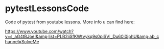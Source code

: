 # pytestLessonsCode
Code of pytest from youtube lessons. 
More info u can find here: 

https://www.youtube.com/watch?v=s_aG4tBJoeI&amp;list=PLB2iiSfKWtvykq9s0plSVI_Du60i0iphU&amp;ab_channel=SolveMe
